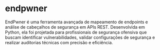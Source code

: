 # endpwner
EndPwner é uma ferramenta avançada de mapeamento de endpoints e análise de cabeçalhos de segurança em APIs REST. Desenvolvida em Python, ela foi projetada para profissionais de segurança ofensiva que buscam identificar vulnerabilidades, validar configurações de segurança e realizar auditorias técnicas com precisão e eficiência.
